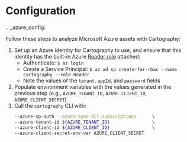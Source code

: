 # Configuration

.. _azure_config:

Follow these steps to analyze Microsoft Azure assets with Cartography:

1. Set up an Azure identity for Cartography to use, and ensure that this identity has the built-in Azure [Reader role](https://docs.microsoft.com/en-us/azure/role-based-access-control/built-in-roles#reader) attached:
    * Authenticate: `$ az login`
    * Create a Service Principal: `$ az ad sp create-for-rbac --name cartography --role Reader`
    * Note the values of the `tenant`, `appId`, and `password` fields
1. Populate environment variables with the values generated in the previous step (e.g., `AZURE_TENANT_ID`, `AZURE_CLIENT_ID`, `AZURE_CLIENT_SECRET`)
1. Call the `cartography` CLI with:
    ```bash
    --azure-sp-auth --azure-sync-all-subscriptions      \
    --azure-tenant-id ${AZURE_TENANT_ID}                \
    --azure-client-id ${AZURE_CLIENT_ID}                \
    --azure-client-secret-env-var AZURE_CLIENT_SECRET
    ```
